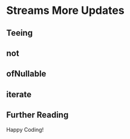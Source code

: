 # Streams More Updates

## Teeing

## not

## ofNullable

## iterate

## Further Reading

Happy Coding!